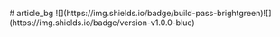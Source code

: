 #   a r t i c l e _ b g  
  
 ! [ ] ( h t t p s : / / i m g . s h i e l d s . i o / b a d g e / b u i l d - p a s s - b r i g h t g r e e n ) ! [ ] ( h t t p s : / / i m g . s h i e l d s . i o / b a d g e / v e r s i o n - v 1 . 0 . 0 - b l u e ) 